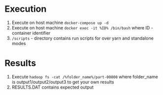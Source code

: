 # Execution
1. Execute on host machine `docker-compose up -d`
2. Execute on host machine `docker exec -it %ID% /bin/bash` where ID - container identifier
3. `/scripts` - directory contains run scripts for over yarn and standalone modes

# Results
1. Execute `hadoop fs -cat /%folder_name%/part-00000` where folder_name is output1/output2/output3 to get your own results
2. RESULTS.DAT contains expected output